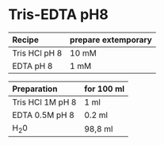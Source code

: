 # Tris-EDTA pH8

|Recipe|prepare extemporary|
|:---|----|
|Tris HCl pH 8| 10 mM|
|EDTA pH 8| 1 mM|


|Preparation| for 100 ml|
|:---|----|
|Tris HCl 1M pH 8| 1 ml|
|EDTA 0.5M pH 8| 0.2 ml|
|H<sub>2</sub>0| 98,8 ml|
